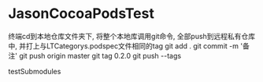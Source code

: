 # JasonCocoaPodsTest

终端cd到本地仓库文件夹下, 将整个本地库调用git命令, 全部push到远程私有仓库中, 并打上与LTCategorys.podspec文件相同的tag
git add .
git commit -m '备注'
git push origin master
git tag 0.2.0
git push --tags



testSubmodules
